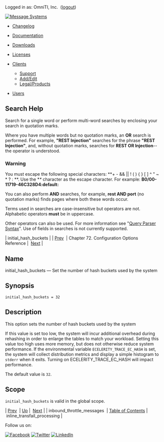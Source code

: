 Logged in as: OmniTI, Inc.  ([logout](https://support.messagesystems.com/logout.php))

[![Message Systems](https://support.messagesystems.com/images/ms-white205.png)](https://support.messagesystems.com/start.php) 

*   [Changelog](https://support.messagesystems.com/start.php?show=changelog)
*   [Documentation](https://support.messagesystems.com/docs/)
*   [Downloads](https://support.messagesystems.com/start.php)

*   [Licenses](https://support.messagesystems.com/license_summary.php)
*   <a href="">Clients</a>
    *   [Support](https://support.messagesystems.com/cs.php)
    *   [Add/Edit](https://support.messagesystems.com/edit_client.php)
    *   [Legal/Products](https://support.messagesystems.com/edit_products.php)
*   [Users](https://support.messagesystems.com/edit_customer.php)

## Search Help

Search for a single word or perform multi-word searches by enclosing your search in quotation marks.

Where you have multiple words but no quotation marks, an **OR** search is performed. For example, **"REST Injection"** searches for the phrase **"REST Injection"**, and, without quotation marks, searches for **REST OR Injection**--the operator is understood.

### Warning

You must escape the following special characters: **+ - && || ! ( ) { } [ ] ^ " ~ * ? : \**. Use the **\** character as the escape character. For example: **B0/00-11719-46C328D4\:default\:**

You can also perform **AND** searches, for example, **rest AND port** (no quotation marks) finds pages where both these words occur.

Terms used in searches are case-insensitive but operators are not. Alphabetic operators **must** be in uppercase.

Other operators can also be used. For more information see "[Query Parser Syntax](https://lucene.apache.org/core/old_versioned_docs/versions/3_0_0/queryparsersyntax.html)". Use of fields in searches is not currently supported.

| initial_hash_buckets |
| [Prev](conf.ref.inbound_throttle_messages.php)  | Chapter 72. Configuration Options Reference |  [Next](conf.ref.inline_transfail_processing.php) |

<a name="conf.ref.initial_hash_buckets"></a>
## Name

initial_hash_buckets — Set the number of hash buckets used by the system

## Synopsis

`initial_hash_buckets = 32`

<a name="idp25012352"></a>
## Description

This option sets the number of hash buckets used by the system

If this value is set too low, the system will incur additional overhead during rehashing in order to enlarge the tables to match your workload. Setting this value too high uses more memory, but does not otherwise reduce system performance. If the environmental variable `ECELERITY_TRACE_EC_HASH` is set, the system will collect distribution metrics and display a simple histogram to `stderr` when it exits. Turning on ECELERITY_TRACE_EC_HASH will impact performance.

The default value is `32`.

<a name="idp25016896"></a>
## Scope

`initial_hash_buckets` is valid in the global scope.

| [Prev](conf.ref.inbound_throttle_messages.php)  | [Up](config.options.ref.php) |  [Next](conf.ref.inline_transfail_processing.php) |
| inbound_throttle_messages  | [Table of Contents](index.php) |  inline_transfail_processing |

Follow us on:

[![Facebook](https://support.messagesystems.com/images/icon-facebook.png)](http://www.facebook.com/messagesystems) [![Twitter](https://support.messagesystems.com/images/icon-twitter.png)](http://twitter.com/#!/MessageSystems) [![LinkedIn](https://support.messagesystems.com/images/icon-linkedin.png)](http://www.linkedin.com/company/message-systems)